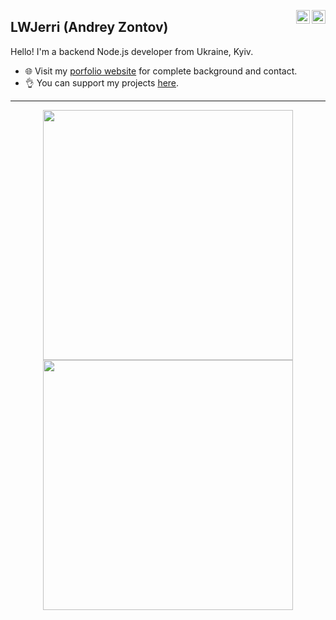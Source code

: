 <a href="https://twitter.com/LWJerri" target="_blank" rel="nofollow"><img align="right" alt="LWJerri's Twitter" width="22px" src="https://cdn.jsdelivr.net/npm/simple-icons@v3/icons/twitter.svg" /></a><a href="https://www.instagram.com/LWJerri" target="_blank" rel="nofollow"><img align="right" alt="LWJerri's Instagram" width="22px" src="https://cdn.jsdelivr.net/npm/simple-icons@v3/icons/instagram.svg" /></a>

## LWJerri (Andrey Zontov)

Hello! I'm a backend Node.js developer from Ukraine, Kyiv.

- 🌐 Visit my [porfolio website](https://lwjerri.js.org/) for complete background and contact.
- 👌 You can support my projects [here](https://send.monobank.ua/8webyivBtV).
---

<p align = "center">
  <img src = "https://github-readme-stats.vercel.app/api?username=LWJerri&show_icons=true&theme=bear" width = 400>
  <img src = "https://github-readme-streak-stats.herokuapp.com?user=LWJerri&theme=dark&hide_border=true" width = 400>
</p>

